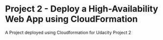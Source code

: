 # Project 2 - Deploy a High-Availability Web App using CloudFormation

A Project deployed using Cloudformation for Udacity Project 2
